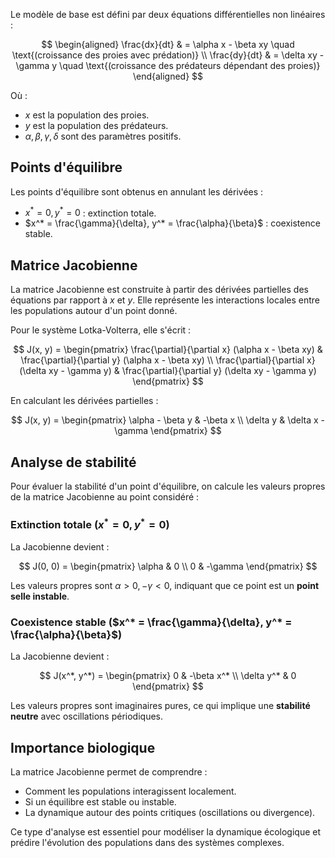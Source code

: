 Le modèle de base est défini par deux équations différentielles non linéaires :

$$
\begin{aligned}
  \frac{dx}{dt} & = \alpha x - \beta xy \quad \text{(croissance des proies avec prédation)} \\
  \frac{dy}{dt} & = \delta xy - \gamma y \quad \text{(croissance des prédateurs dépendant des proies)}
\end{aligned}
$$

Où :

- $x$ est la population des proies.
- $y$ est la population des prédateurs.
- $\alpha, \beta, \gamma, \delta$ sont des paramètres positifs.

## Points d'équilibre

Les points d'équilibre sont obtenus en annulant les dérivées :

- $x^* = 0, y^* = 0$ : extinction totale.
- $x^* = \frac{\gamma}{\delta}, y^* = \frac{\alpha}{\beta}$ : coexistence stable.

## Matrice Jacobienne

La matrice Jacobienne est construite à partir des dérivées partielles des équations par rapport à $x$ et $y$. Elle représente les interactions locales entre les populations autour d'un point donné.

Pour le système Lotka-Volterra, elle s'écrit :

$$
J(x, y) =
\begin{pmatrix}
\frac{\partial}{\partial x} (\alpha x - \beta xy) & \frac{\partial}{\partial y} (\alpha x - \beta xy) \\
\frac{\partial}{\partial x} (\delta xy - \gamma y) & \frac{\partial}{\partial y} (\delta xy - \gamma y)
\end{pmatrix}
$$

En calculant les dérivées partielles :

$$
J(x, y) =
\begin{pmatrix}
\alpha - \beta y & -\beta x \\
\delta y & \delta x - \gamma
\end{pmatrix}
$$

## Analyse de stabilité

Pour évaluer la stabilité d'un point d'équilibre, on calcule les valeurs propres de la matrice Jacobienne au point considéré :

### Extinction totale ($x^* = 0, y^* = 0$)

La Jacobienne devient :

$$
J(0, 0) =
\begin{pmatrix}
\alpha & 0 \\
0 & -\gamma
\end{pmatrix}
$$

Les valeurs propres sont $\alpha > 0, -\gamma < 0$, indiquant que ce point est un **point selle instable**.

### Coexistence stable ($x^* = \frac{\gamma}{\delta}, y^* = \frac{\alpha}{\beta}$)

La Jacobienne devient :

$$
J(x^*, y^*) =
\begin{pmatrix}
0 & -\beta x^* \\
\delta y^* & 0
\end{pmatrix}
$$

Les valeurs propres sont imaginaires pures, ce qui implique une **stabilité neutre** avec oscillations périodiques.

## Importance biologique

La matrice Jacobienne permet de comprendre :

- Comment les populations interagissent localement.
- Si un équilibre est stable ou instable.
- La dynamique autour des points critiques (oscillations ou divergence).

Ce type d'analyse est essentiel pour modéliser la dynamique écologique et prédire l'évolution des populations dans des systèmes complexes.
